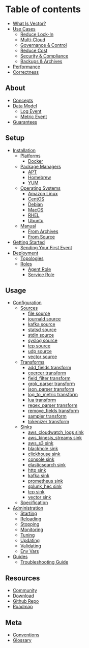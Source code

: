 # Table of contents

* [What Is Vector?](README.md)
* [Use Cases](use-cases/README.md)
  * [Reduce Lock-In](use-cases/lock-in.md)
  * [Multi-Cloud](use-cases/multi-cloud.md)
  * [Governance & Control](use-cases/governance.md)
  * [Reduce Cost](use-cases/cost.md)
  * [Security & Compliance](use-cases/security-and-compliance.md)
  * [Backups & Archives](use-cases/backups.md)
* [Performance](performance.md)
* [Correctness](correctness.md)

## About

* [Concepts](about/concepts.md)
* [Data Model](about/data-model/README.md)
  * [Log Event](about/data-model/log.md)
  * [Metric Event](about/data-model/metric.md)
* [Guarantees](about/guarantees.md)

## Setup

* [Installation](setup/installation/README.md)
  * [Platforms](setup/installation/platforms/README.md)
    * [Docker](setup/installation/platforms/docker.md)
  * [Package Managers](setup/installation/package-managers/README.md)
    * [APT](setup/installation/package-managers/apt.md)
    * [Homebrew](setup/installation/package-managers/homebrew.md)
    * [YUM](setup/installation/package-managers/yum.md)
  * [Operating Systems](setup/installation/operating-systems/README.md)
    * [Amazon Linux](setup/installation/operating-systems/amazon-linux.md)
    * [CentOS](setup/installation/operating-systems/centos.md)
    * [Debian](setup/installation/operating-systems/debian.md)
    * [MacOS](setup/installation/operating-systems/macos.md)
    * [RHEL](setup/installation/operating-systems/rhel.md)
    * [Ubuntu](setup/installation/operating-systems/ubuntu.md)
  * [Manual](setup/installation/manual/README.md)
    * [From Archives](setup/installation/manual/from-archives.md)
    * [From Source](setup/installation/manual/from-source.md)
* [Getting Started](setup/getting-started/README.md)
  * [Sending Your First Event](setup/getting-started/sending-your-first-event.md)
* [Deployment](setup/deployment/README.md)
  * [Topologies](setup/deployment/topologies.md)
  * [Roles](setup/deployment/roles/README.md)
    * [Agent Role](setup/deployment/roles/agent.md)
    * [Service Role](setup/deployment/roles/service.md)

## Usage

* [Configuration](usage/configuration/README.md)
  * [Sources](usage/configuration/sources/README.md)
    * [file source][docs.file_source]
    * [journald source][docs.journald_source]
    * [kafka source][docs.kafka_source]
    * [statsd source][docs.statsd_source]
    * [stdin source][docs.stdin_source]
    * [syslog source][docs.syslog_source]
    * [tcp source][docs.tcp_source]
    * [udp source][docs.udp_source]
    * [vector source][docs.vector_source]
  * [Transforms](usage/configuration/transforms/README.md)
    * [add_fields transform][docs.add_fields_transform]
    * [coercer transform][docs.coercer_transform]
    * [field_filter transform][docs.field_filter_transform]
    * [grok_parser transform][docs.grok_parser_transform]
    * [json_parser transform][docs.json_parser_transform]
    * [log_to_metric transform][docs.log_to_metric_transform]
    * [lua transform][docs.lua_transform]
    * [regex_parser transform][docs.regex_parser_transform]
    * [remove_fields transform][docs.remove_fields_transform]
    * [sampler transform][docs.sampler_transform]
    * [tokenizer transform][docs.tokenizer_transform]
  * [Sinks](usage/configuration/sinks/README.md)
    * [aws_cloudwatch_logs sink][docs.aws_cloudwatch_logs_transform]
    * [aws_kinesis_streams sink][docs.aws_kinesis_streams_transform]
    * [aws_s3 sink][docs.aws_s3_transform]
    * [blackhole sink][docs.blackhole_transform]
    * [clickhouse sink][docs.clickhouse_transform]
    * [console sink][docs.console_transform]
    * [elasticsearch sink][docs.elasticsearch_transform]
    * [http sink][docs.http_transform]
    * [kafka sink][docs.kafka_transform]
    * [prometheus sink][docs.prometheus_transform]
    * [splunk_hec sink][docs.splunk_hec_transform]
    * [tcp sink][docs.tcp_transform]
    * [vector sink][docs.vector_transform]
  * [Specification](usage/configuration/specification.md)
* [Administration](usage/administration/README.md)
  * [Starting](usage/administration/starting.md)
  * [Reloading](usage/administration/reloading.md)
  * [Stopping](usage/administration/stopping.md)
  * [Monitoring](usage/administration/monitoring.md)
  * [Tuning](usage/administration/tuning.md)
  * [Updating](usage/administration/updating.md)
  * [Validating](usage/administration/validating.md)
  * [Env Vars](usage/administration/env-vars.md)
* [Guides](usage/guides/README.md)
  * [Troubleshooting Guide](usage/guides/troubleshooting.md)

## Resources

* [Community](https://vector.dev/community/)
* [Download](https://github.com/timberio/vector/releases)
* [Github Repo](https://github.com/timberio/vector)
* [Roadmap](https://github.com/timberio/vector/milestones?direction=asc&sort=title&state=open)

## Meta

* [Conventions](meta/conventions.md)
* [Glossary](meta/glossary.md)


[docs.add_fields_transform]: ./usage/configuration/transforms/add_fields.md
[docs.aws_cloudwatch_logs_transform]: ./usage/configuration/transforms/aws_cloudwatch_logs.md
[docs.aws_kinesis_streams_transform]: ./usage/configuration/transforms/aws_kinesis_streams.md
[docs.aws_s3_transform]: ./usage/configuration/transforms/aws_s3.md
[docs.blackhole_transform]: ./usage/configuration/transforms/blackhole.md
[docs.clickhouse_transform]: ./usage/configuration/transforms/clickhouse.md
[docs.coercer_transform]: ./usage/configuration/transforms/coercer.md
[docs.console_transform]: ./usage/configuration/transforms/console.md
[docs.elasticsearch_transform]: ./usage/configuration/transforms/elasticsearch.md
[docs.field_filter_transform]: ./usage/configuration/transforms/field_filter.md
[docs.file_source]: ./usage/configuration/sources/file.md
[docs.grok_parser_transform]: ./usage/configuration/transforms/grok_parser.md
[docs.http_transform]: ./usage/configuration/transforms/http.md
[docs.journald_source]: ./usage/configuration/sources/journald.md
[docs.json_parser_transform]: ./usage/configuration/transforms/json_parser.md
[docs.kafka_source]: ./usage/configuration/sources/kafka.md
[docs.kafka_transform]: ./usage/configuration/transforms/kafka.md
[docs.log_to_metric_transform]: ./usage/configuration/transforms/log_to_metric.md
[docs.lua_transform]: ./usage/configuration/transforms/lua.md
[docs.prometheus_transform]: ./usage/configuration/transforms/prometheus.md
[docs.regex_parser_transform]: ./usage/configuration/transforms/regex_parser.md
[docs.remove_fields_transform]: ./usage/configuration/transforms/remove_fields.md
[docs.sampler_transform]: ./usage/configuration/transforms/sampler.md
[docs.splunk_hec_transform]: ./usage/configuration/transforms/splunk_hec.md
[docs.statsd_source]: ./usage/configuration/sources/statsd.md
[docs.stdin_source]: ./usage/configuration/sources/stdin.md
[docs.syslog_source]: ./usage/configuration/sources/syslog.md
[docs.tcp_source]: ./usage/configuration/sources/tcp.md
[docs.tcp_transform]: ./usage/configuration/transforms/tcp.md
[docs.tokenizer_transform]: ./usage/configuration/transforms/tokenizer.md
[docs.udp_source]: ./usage/configuration/sources/udp.md
[docs.vector_source]: ./usage/configuration/sources/vector.md
[docs.vector_transform]: ./usage/configuration/transforms/vector.md
